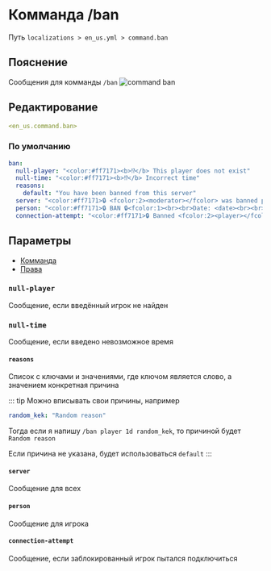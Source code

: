 # Комманда /ban
Путь `localizations > en_us.yml > command.ban`

## Пояснение
Сообщения для комманды `/ban`
![command ban](/commandban.png)

## Редактирование
```yaml
<en_us.command.ban>
```

### По умолчанию
```yaml
ban:
  null-player: "<color:#ff7171><b>⁉</b> This player does not exist"
  null-time: "<color:#ff7171><b>⁉</b> Incorrect time"
  reasons:
    default: "You have been banned from this server"
  server: "<color:#ff7171>🔒 <fcolor:2><moderator></fcolor> was banned player <fcolor:2><player></fcolor> <fcolor:1><hover:show_text:\"<fcolor:1>ID: <id><br>Date: <date><br>Time: <time><br>Remaining time: <time_left><br>Moderator: <moderator><br>Reason: <reason>\">[INFO]</hover>"
  person: "<color:#ff7171>🔒 BAN 🔒<fcolor:1><br><br>Date: <date><br><br>Time: <time><br><br>Remaining time: <time_left><br><br>Moderator: <moderator><br><br>Reason: <reason>"
  connection-attempt: "<color:#ff7171>🔒 Banned <fcolor:2><player></fcolor> tried to log in <fcolor:1><hover:show_text:\"<fcolor:1>ID: <id><br>Date: <date><br>Time: <time><br>Remaining time: <time_left><br>Moderator: <moderator><br>Reason: <reason>\">[INFO]</hover>"
```

## Параметры

- [Комманда](/docs/command/ban/)
- [Права](/docs/permission/command/ban/)

### `null-player`

Сообщение, если введённый игрок не найден

### `null-time`

Сообщение, если введено невозможное время

#### `reasons`

Список с ключами и значениями, где ключом является слово, а значением конкретная причина

::: tip Можно вписывать свои причины, например
```yaml
random_kek: "Random reason"
```
Тогда если я напишу `/ban player 1d random_kek`, то причиной будет `Random reason`

Если причина не указана, будет использоваться `default`
:::

#### `server`

Сообщение для всех

#### `person`

Сообщение для игрока

#### `connection-attempt`

Сообщение, если заблокированный игрок пытался подключиться

